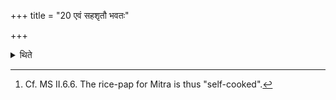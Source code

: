 +++
title = "20 एवं सहशृतौ भवतः"

+++

<details><summary>थिते</summary>

20. In this manner they are cooked together.[^1]  

[^1]: Cf. MS II.6.6. The rice-pap for Mitra is thus "self-cooked". 
</details>
